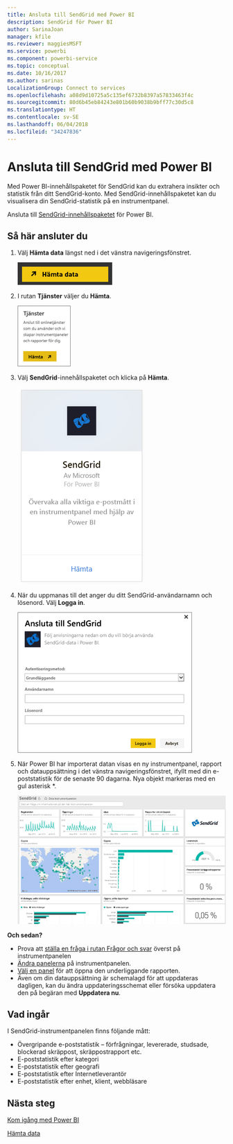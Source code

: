 ```yaml
---
title: Ansluta till SendGrid med Power BI
description: SendGrid för Power BI
author: SarinaJoan
manager: kfile
ms.reviewer: maggiesMSFT
ms.service: powerbi
ms.component: powerbi-service
ms.topic: conceptual
ms.date: 10/16/2017
ms.author: sarinas
LocalizationGroup: Connect to services
ms.openlocfilehash: a08d9d10725a5c135ef6732b8397a57833463f4c
ms.sourcegitcommit: 80d6b45eb84243e801b60b9038b9bff77c30d5c8
ms.translationtype: HT
ms.contentlocale: sv-SE
ms.lasthandoff: 06/04/2018
ms.locfileid: "34247836"
---
```

# <a name="connect-to-sendgrid-with-power-bi"></a>Ansluta till SendGrid med Power BI
Med Power BI-innehållspaketet för SendGrid kan du extrahera insikter och statistik från ditt SendGrid-konto. Med SendGrid-innehållspaketet kan du visualisera din SendGrid-statistik på en instrumentpanel.

Ansluta till [SendGrid-innehållspaketet](https://app.powerbi.com/getdata/services/sendgrid) för Power BI.

## <a name="how-to-connect"></a>Så här ansluter du
1. Välj **Hämta data** längst ned i det vänstra navigeringsfönstret.
   
   ![](media/service-connect-to-sendgrid/pbi_getdata.png) 
2. I rutan **Tjänster** väljer du **Hämta**.
   
   ![](media/service-connect-to-sendgrid/pbi_getservices.png) 
3. Välj **SendGrid**-innehållspaketet och klicka på **Hämta**.
   
   ![](media/service-connect-to-sendgrid/sendgrid.png) 
4. När du uppmanas till det anger du ditt SendGrid-användarnamn och lösenord. Välj **Logga in**.
   
   ![](media/service-connect-to-sendgrid/pbi_sendgridsignin.png)
5. När Power BI har importerat datan visas en ny instrumentpanel, rapport och datauppsättning i det vänstra navigeringsfönstret, ifyllt med din e-poststatistik för de senaste 90 dagarna. Nya objekt markeras med en gul asterisk \*.
   
   ![](media/service-connect-to-sendgrid/pbi_sendgriddash.png)

**Och sedan?**

* Prova att [ställa en fråga i rutan Frågor och svar](power-bi-q-and-a.md) överst på instrumentpanelen
* [Ändra panelerna](service-dashboard-edit-tile.md) på instrumentpanelen.
* [Välj en panel](service-dashboard-tiles.md) för att öppna den underliggande rapporten.
* Även om din datauppsättning är schemalagd för att uppdateras dagligen, kan du ändra uppdateringsschemat eller försöka uppdatera den på begäran med **Uppdatera nu**.

## <a name="whats-included"></a>Vad ingår
I SendGrid-instrumentpanelen finns följande mått:

* Övergripande e-poststatistik – förfrågningar, levererade, studsade, blockerad skräppost, skräppostrapport etc.
* E-poststatistik efter kategori
* E-poststatistik efter geografi
* E-poststatistik efter Internetleverantör
* E-poststatistik efter enhet, klient, webbläsare

## <a name="next-steps"></a>Nästa steg
[Kom igång med Power BI](service-get-started.md)

[Hämta data](service-get-data.md)

